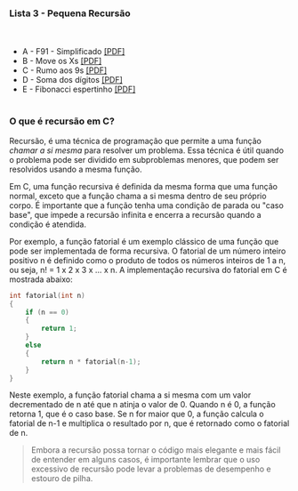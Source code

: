 ### Lista 3 - Pequena Recursão
ㅤ
* A - F91 - Simplificado [[PDF]](https://moj.naquadah.com.br/contests/bcr-EDA1-2022_2-lista3-recursao/f91.pdf)
* B - Move os Xs [[PDF]](https://moj.naquadah.com.br/contests/bcr-EDA1-2022_2-lista3-recursao/moveX.pdf)
* C - Rumo aos 9s [[PDF]](https://moj.naquadah.com.br/contests/bcr-EDA1-2022_2-lista3-recursao/rumo9s.pdf)
* D - Soma dos dígitos [[PDF]](https://moj.naquadah.com.br/contests/bcr-EDA1-2022_2-lista3-recursao/soma-digitos.pdf)
* E - Fibonacci espertinho [[PDF]](https://moj.naquadah.com.br/contests/bcr-EDA1-2022_2-lista3-recursao/fibonacci-memoizacao.pdf)


#
### O que é recursão em C?

Recursão, é uma técnica de programação que permite a uma função *chamar a si mesma* para resolver um problema. Essa técnica é útil quando o problema pode ser dividido em subproblemas menores, que podem ser resolvidos usando a mesma função.

Em C, uma função recursiva é definida da mesma forma que uma função normal, exceto que a função chama a si mesma dentro de seu próprio corpo. É importante que a função tenha uma condição de parada ou "caso base", que impede a recursão infinita e encerra a recursão quando a condição é atendida.

Por exemplo, a função fatorial é um exemplo clássico de uma função que pode ser implementada de forma recursiva. O fatorial de um número inteiro positivo n é definido como o produto de todos os números inteiros de 1 a n, ou seja, n! = 1 x 2 x 3 x ... x n. A implementação recursiva do fatorial em C é mostrada abaixo:


```c
int fatorial(int n) 
{
    if (n == 0) 
    {
        return 1;
    } 
    else 
    {
        return n * fatorial(n-1);
    }
}

```

Neste exemplo, a função fatorial chama a si mesma com um valor decrementado de n até que n atinja o valor de 0. Quando n é 0, a função retorna 1, que é o caso base. Se n for maior que 0, a função calcula o fatorial de n-1 e multiplica o resultado por n, que é retornado como o fatorial de n.

>Embora a recursão possa tornar o código mais elegante e mais fácil de entender em alguns casos, é importante lembrar que o uso excessivo de recursão pode levar a problemas de desempenho e estouro de pilha. 
